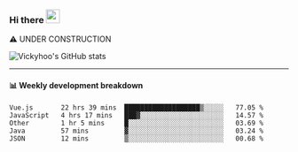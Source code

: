 ### Hi there <a href="https://www.gautamkrishnar.com/"><img src="https://media.giphy.com/media/hvRJCLFzcasrR4ia7z/giphy.gif" width="25px"></a>
⚠️ UNDER CONSTRUCTION

![Vickyhoo's GitHub stats](https://github-readme-stats.vercel.app/api?username=vickyhoo&theme=react&show_icons=true)

---

#### :bar_chart: Weekly development breakdown

<!--START_SECTION:waka-->
```text
Vue.js       22 hrs 39 mins  ███████████████████▒░░░░░   77.05 % 
JavaScript   4 hrs 17 mins   ███▓░░░░░░░░░░░░░░░░░░░░░   14.57 % 
Other        1 hr 5 mins     █░░░░░░░░░░░░░░░░░░░░░░░░   03.69 % 
Java         57 mins         ▓░░░░░░░░░░░░░░░░░░░░░░░░   03.24 % 
JSON         12 mins         ▒░░░░░░░░░░░░░░░░░░░░░░░░   00.68 % 
```
<!--END_SECTION:waka-->


<!--
**vickyhoo/vickyhoo** is a ✨ _special_ ✨ repository because its `README.md` (this file) appears on your GitHub profile.

Here are some ideas to get you started:

- 🔭 I’m currently working on ...
- 🌱 I’m currently learning ...
- 👯 I’m looking to collaborate on ...
- 🤔 I’m looking for help with ...
- 💬 Ask me about ...
- 📫 How to reach me: ...
- 😄 Pronouns: ...
- ⚡ Fun fact: ...
-->
